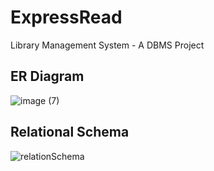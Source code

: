 # ExpressRead
Library Management System - A DBMS Project

## ER Diagram
![image (7)](https://user-images.githubusercontent.com/62871606/160397299-8cb48513-e50e-4c57-9eb6-37369a07a61d.png)

## Relational Schema
![relationSchema](https://user-images.githubusercontent.com/62871606/159132585-a4bf1919-8f13-447d-9255-1349b6ecd13c.png)
